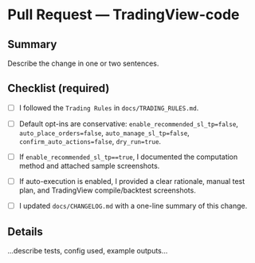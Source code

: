 
# Pull Request — TradingView-code

## Summary

Describe the change in one or two sentences.

## Checklist (required)

- [ ] I followed the `Trading Rules` in `docs/TRADING_RULES.md`.

- [ ] Default opt-ins are conservative: `enable_recommended_sl_tp=false`, `auto_place_orders=false`, `auto_manage_sl_tp=false`, `confirm_auto_actions=false`, `dry_run=true`.

- [ ] If `enable_recommended_sl_tp==true`, I documented the computation method and attached sample screenshots.

- [ ] If auto-execution is enabled, I provided a clear rationale, manual test plan, and TradingView compile/backtest screenshots.

- [ ] I updated `docs/CHANGELOG.md` with a one-line summary of this change.

## Details

...describe tests, config used, example outputs...

